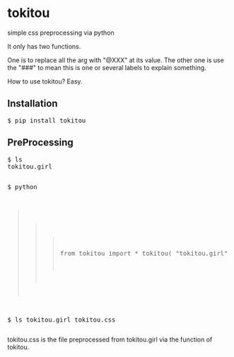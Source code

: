 tokitou
=======

simple css preprocessing via python

It only has two functions.

One is to replace all the arg with "@XXX" at its value.
The other one is use the "###" to mean this is one or several labels to explain something.

How to use tokitou?
Easy.

<h2>Installation</h2>
<pre>
$ pip install tokitou
</pre>

<h2>PreProcessing</h2>
<pre>
$ ls
tokitou.girl

$ python
>>> from tokitou import *
>>> tokitou( "tokitou.girl" )

$ ls
tokitou.girl tokitou.css
</pre>
tokitou.css is the file preprocessed from tokitou.girl via the function of tokitou.
